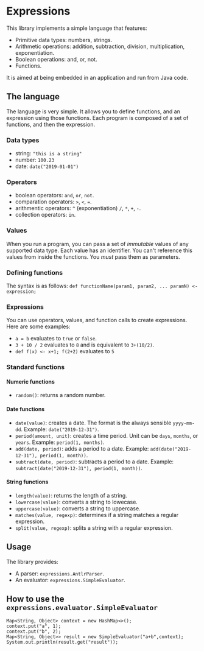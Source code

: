 # Expressions

This library implements a simple language that features:

* Primitive data types: numbers, strings.
* Arithmetic operations: addition, subtraction, division, multiplication, exponentiation.
* Boolean operations: and, or, not.
* Functions.

It is aimed at being embedded in an application and run from Java code.

## The language

The language is very simple. It allows you to define functions, and an expression using those functions.
Each program is composed of a set of functions, and then the expression.

### Data types

* string: `"this is a string"`
* number: `100.23`
* date: `date("2019-01-01")`

### Operators

* boolean operators: `and`, `or`, `not`.
* comparation operators: `>`, `<`, `=`.
* arithmentic operators: `^` (exponentiation) `/`, `*`, `+`, `-`.
* collection operators: `in`.

### Values

When you run a program, you can pass a set of _immutable_ values of any supported data type. Each value has
an identifier. You can't reference this values from inside the functions. You _must_ pass them as parameters.

### Defining functions

The syntax is as follows: `def functionName(param1, param2, ... paramN) <- expression;`

### Expressions

You can use operators, values, and function calls to create expressions. Here are some examples:

* `a = b` evaluates to `true` or `false`.
* `3 + 10 / 2` evaluates to `8` and is equivalent to `3+(10/2)`.
* `def f(x) <- x+1; f(2+2)` evaluates to `5`

### Standard functions

#### Numeric functions

* `random()`: returns a random number.

#### Date functions

* `date(value)`: creates a date. The format is the always sensible `yyyy-mm-dd`. Example: `date("2019-12-31")`.
* `period(amount, unit)`: creates a time period. Unit can be `days`, `months`, or `years`. Example: `period(1, months)`.
* `add(date, period)`: adds a period to a date. Example: `add(date("2019-12-31"), period(1, month))`.
* `subtract(date, period)`: subtracts a period to a date. Example: `subtract(date("2019-12-31"), period(1, month))`.

#### String functions

* `length(value)`: returns the length of a string.
* `lowercase(value)`: converts a string to lowecase.
* `uppercase(value)`: converts a string to uppercase.
* `matches(value, regexp)`: determines if a string matches a regular expression.
* `split(value, regexp)`: splits a string with a regular expression.

## Usage

The library provides:

* A parser: ```expressions.AntlrParser```.
* An evaluator: ```expressions.SimpleEvaluator```.

## How to use the ```expressions.evaluator.SimpleEvaluator```

    Map<String, Object> context = new HashMap<>();
    context.put("a", 1);
    context.put("b", 2);
    Map<String, Object>> result = new SimpleEvaluator("a+b",context);
    System.out.println(result.get("result"));



    

